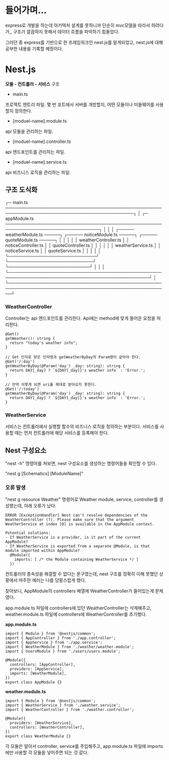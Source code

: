 # 들어가며...

express로 개발을 하는데 아키텍처 설계를 못하니까 단순히 mvc모델을 따라서 하려다가,, 구조가 깔끔하지 못해서 데이터 흐름을 파악하기 힘들었다.

그러던 중 express를 기반으로 한 프레임워크인 nest.js를 알게되었고, nest.js에 대해 공부한 내용을 기록할 예정이다.

# Nest.js

**모듈 - 컨트롤러 - 서비스** 구조

- main.ts

프로젝트 엔트리 파일. 몇 번 포트에서 서버를 개방할지, 어떤 모듈이나 미들웨어를 사용할지 정의한다.

- [moduel-name].module.ts

api 모듈을 관리하는 파일.

- [moduel-name].controller.ts

api 엔드포인트를 관리하는 파일.

- [moduel-name].service.ts

api 비즈니스 로직을 관리하는 파일.

## 구조 도식화

┌─ main.ts ───────────────────────────────────────────────────────────────────────────────────────────┐
│  ┌─ appModule.ts ────────────────────────────────────────────────────────────────────────────────┐  │
│  │  ┌───── weatherModule.ts ─────┐  ┌───── noticeModule.ts ─────┐  ┌───── quoteModule.ts ─────┐  │  │
│  │  │    weatherController.ts    │  │   noticeController.ts     │  │    quoteController.ts    │  │  │
│  │  │     weatherService.ts      │  │     noticeService.ts      │  │      quoteService.ts     │  │  │
│  │  └────────────────────────────┘  └───────────────────────────┘  └──────────────────────────┘  │  │
│  └───────────────────────────────────────────────────────────────────────────────────────────────┘  │
└─────────────────────────────────────────────────────────────────────────────────────────────────────┘

### WeatherController

Controller는 api 엔드포인트를 관리한다.
Api에는 method에 맞게 들어온 요청을 처리한다.

```
@Get()
getWeather(): string {
  return "today's weather info";
}

// Get 인자로 받은 인자명과 getWeatherByDay의 Param명이 같아야 한다.
@Get('/:day')
getWeatherByDay(@Param('day') _day: string): string {
  return DAY[_day] ? `${DAY[_day]}'s weather info` : 'Error.';
}

// 만약 이렇게 되면 uri를 제대로 받아오지 못한다.
@Get('/:today')
getWeatherByDay(@Param('day') _day: string): string {
  return DAY[_day] ? `${DAY[_day]}'s weather info` : 'Error.';
}
```

### WeatherService

서비스는 컨트롤러에서 실행할 함수의 비즈니스 로직을 정의하는 부분이다.
서비스를 사용할 때는 먼저 컨트롤러에 해당 서비스를 등록해야 한다.

## Nest 구성요소

"nest -h" 명령어를 쳐보면, nest 구성요소를 생성하는 명령어들을 확인할 수 있다.

"nest g [Schematics] [ModuleName]"

### 오류 발생

"nest g resource Weather" 명령어로 Weather module, service, controller를 생성했는데, 아래 오류가 났다.

```
ERROR [ExceptionHandler] Nest can't resolve dependencies of the WeatherController (?). Please make sure that the argument WeatherService at index [0] is available in the AppModule context.

Potential solutions:
- If WeatherService is a provider, is it part of the current AppModule?
- If WeatherService is exported from a separate @Module, is that module imported within AppModule?   
  @Module({
    imports: [ /* the Module containing WeatherService */ ]
  })
```

컨트롤러의 종속성을 해결할 수 없다는 문구였는데, nest 구조를 정확히 이해 못했던 상황에서 마주한 에러는 나를 당황스럽게 했다.

찾아보니, AppModule의 controllers 배열에 WeatherController가 들어있는게 문제였다.

app.module.ts 파일에 controllers에 있던 WeatherController는 삭제해주고, weather.module.ts 파일에 controllers에 WeatherController를 추가했다.

**app.module.ts**
```
import { Module } from '@nestjs/common';
import { AppController } from './app.controller';
import { AppService } from './app.service';
import { WeatherModule } from './weather/weather.module';
import { UsersModule } from './users/users.module';

@Module({
  controllers: [AppController],
  providers: [AppService],
  imports: [WeatherModule],
})
export class AppModule {}
```

**weather.module.ts**
```
import { Module } from '@nestjs/common';
import { WeatherService } from './weather.service';
import { WeatherController } from './weather.controller';

@Module({
  providers: [WeatherService],
  controllers: [WeatherController],
})
export class WeatherModule {}
```

각 모듈은 알아서 controller, service를 주입해주고, app.module.ts 파일에 imports에만 사용할 각 모듈을 넣어주면 되는 것 같다.
